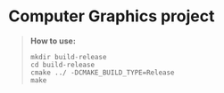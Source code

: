 # Computer Graphics project

> **How to use:** 
> ```
> mkdir build-release
> cd build-release
> cmake ../ -DCMAKE_BUILD_TYPE=Release
> make
> ```
